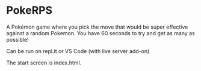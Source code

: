 # PokeRPS
A Pokémon game where you pick the move that would be super effective against a random Pokemon. You have 60 seconds to try and get as many as possible!

Can be run on repl.it or VS Code (with live server add-on)

The start screen is index.html.
